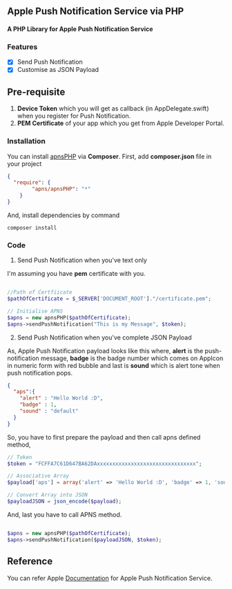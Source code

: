 ## Apple Push Notification Service via PHP
#### A PHP Library for Apple Push Notification Service

### Features
- [x] Send Push Notification
- [x] Customise as JSON Payload

## Pre-requisite

1. **Device Token** which you will get as callback (in AppDelegate.swift) when you register for Push Notification.
2. **PEM Certificate** of your app which you get from Apple Developer Portal.

### Installation

You can install [apnsPHP](https://packagist.org/packages/apns/apnsphp) via **Composer**.
First, add **composer.json** file in your project

```json
{
  "require": {
    	"apns/apnsPHP": "*"
    }
}
```

And, install dependencies by command

```
composer install
```

### Code

1. Send Push Notification when you've text only

I'm assuming you have **pem** certificate with you.

```php

//Path of Certfiicate
$pathOfCertificate = $_SERVER['DOCUMENT_ROOT']."/certificate.pem";

// Initialise APNS
$apns = new apnsPHP($pathOfCertificate);
$apns->sendPushNotification("This is my Message", $token);

```

2. Send Push Notification when you've complete JSON Payload

As, Apple Push Notification payload looks like this where, **alert** is the push-notification message, **badge** is the badge number which comes on AppIcon in numeric form with red bubble and last is **sound** which is alert tone when push notification pops.

```json
{
  "aps":{
    "alert" : "Hello World :D",
    "badge" : 1,
    "sound" : "default"
  }
}
```

So, you have to first prepare the payload and then call apns defined method,

```php
// Token
$token = "FCFFA7C61D647BA62DAxxxxxxxxxxxxxxxxxxxxxxxxxxxxxxxx";

// Associative Array
$payload['aps'] = array('alert' => 'Hello World :D', 'badge' => 1, 'sound' => 'default');

// Convert Array into JSON
$payloadJSON = json_encode($payload);
```

And, last you have to call APNS method.

```php

$apns = new apnsPHP($pathOfCertificate);
$apns->sendPushNotification($payloadJSON, $token);

```

## Reference
You can refer Apple [Documentation](https://developer.apple.com/library/content/documentation/NetworkingInternet/Conceptual/RemoteNotificationsPG/APNSOverview.html) for Apple Push Notification Service.
